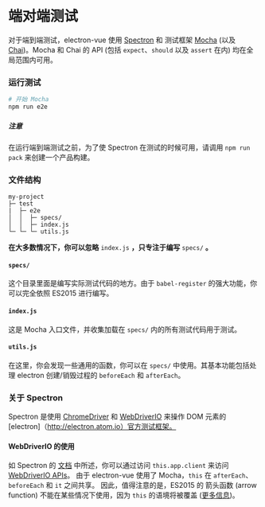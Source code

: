 # 端对端测试

对于端到端测试，electron-vue 使用 [Spectron](http://electron.atom.io/spectron/) 和 测试框架 [Mocha](https://mochajs.org/) \(以及 [Chai](http://chaijs.com/)\)。Mocha 和 Chai 的 API (包括 `expect`、`should` 以及 `assert` 在内) 均在全局范围内可用。

### 运行测试

```bash
# 开始 Mocha
npm run e2e
```

##### 注意

在运行端到端测试之前，为了使 Spectron 在测试的时候可用，请调用 `npm run pack` 来创建一个产品构建。

### 文件结构

```
my-project
├─ test
|  ├─ e2e
│  │  ├─ specs/
│  │  ├─ index.js
└─ └─ └─ utils.js
```

**在大多数情况下，你可以忽略** `index.js` **，只专注于编写** `specs/` **。**

#### `specs/`

这个目录里面是编写实际测试代码的地方。由于 `babel-register` 的强大功能，你可以完全依照 ES2015 进行编写。

#### `index.js`

这是 Mocha 入口文件，并收集加载在 `specs/` 内的所有测试代码用于测试。

#### `utils.js`

在这里，你会发现一些通用的函数，你可以在 `specs/` 中使用。其基本功能包括处理 electron 创建/销毁过程的 `beforeEach` 和 `afterEach`。

### 关于 Spectron

Spectron 是使用 [ChromeDriver](https://sites.google.com/a/chromium.org/chromedriver/) 和 [WebDriverIO](http://webdriver.io/) 来操作 DOM 元素的 [electron]（http://electron.atom.io）官方测试框架。

#### WebDriverIO 的使用

如 Spectron 的 [文档](https://github.com/electron/spectron#client) 中所述，你可以通过访问 `this.app.client` 来访问 [WebDriverIO APIs](http://webdriver.io/api.html)。 由于 electron-vue 使用了 Mocha，`this` 在 `afterEach`、`beforeEach` 和 `it` 之间共享。 因此，值得注意的是，ES2015 的 箭头函数 (arrow function) 不能在某些情况下使用，因为 `this` 的语境将被覆盖 \([更多信息](https://mochajs.org/#arrow-functions)\)。
